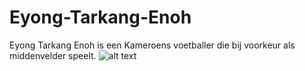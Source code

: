 # Eyong-Tarkang-Enoh
Eyong Tarkang Enoh is een Kameroens voetballer die bij voorkeur als middenvelder speelt.
![alt text](http://servicios.prensafutbol.cl/uploads/UPLOAD_971519-5-2014.jpg)
